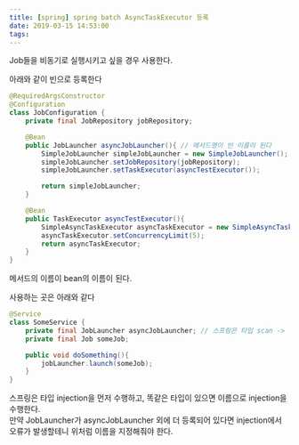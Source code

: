 ```yaml
---
title: [spring] spring batch AsyncTaskExecutor 등록
date: 2019-03-15 14:53:00
tags:
---
```


Job들을 비동기로 실행시키고 싶을 경우 사용한다.  

아래와 같이 빈으로 등록한다
```java
@RequiredArgsConstructor
@Configuration
class JobConfiguration {
    private final JobRepository jobRepository;

    @Bean
    public JobLauncher asyncJobLauncher(){ // 메서드명이 빈 이름이 된다
        SimpleJobLauncher simpleJobLauncher = new SimpleJobLauncher();
        simpleJobLauncher.setJobRepository(jobRepository);
        simpleJobLauncher.setTaskExecutor(asyncTestExecutor());

        return simpleJobLauncher;
    }

    @Bean
    public TaskExecutor asyncTestExecutor(){
        SimpleAsyncTaskExecutor asyncTaskExecutor = new SimpleAsyncTaskExecutor();
        asyncTaskExecutor.setConcurrencyLimit(5);
        return asyncTaskExecutor;
    }
}
```

메서드의 이름이 bean의 이름이 된다.  

사용하는 곳은 아래와 같다  

```java
@Service
class SomeService {
    private final JobLauncher asyncJobLauncher; // 스프링은 타입 scan -> 이름 scan을 한다  
    private final Job someJob;

    public void doSomething(){
        jobLauncher.launch(someJob);
    }
}
```

스프링은 타입 injection을 먼저 수행하고, 똑같은 타입이 있으면 이름으로 injection을 수행한다.  
만약 JobLauncher가 asyncJobLauncher 외에 더 등록되어 있다면 injection에서 오류가 발생할테니 위처럼 이름을 지정해줘야 한다.  

<!-- more -->
